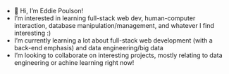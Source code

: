 - 👋 Hi, I’m Eddie Poulson! 
-  I’m interested in learning full-stack web dev, human-computer interaction, database manipulation/management, and whatever I find interesting :)
-  I’m currently learning a lot about full-stack web development (with a back-end emphasis) and data engineering/big data
-  I’m looking to collaborate on interesting projects, mostly relating to data engineering or achine learning right now!

<!---
UnitedPuggs/UnitedPuggs is a ✨ special ✨ repository because its `README.md` (this file) appears on your GitHub profile.
You can click the Preview link to take a look at your changes.
--->
